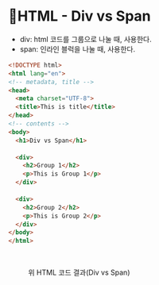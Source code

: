 # HTML - Div vs Span

* div: html 코드를 그룹으로 나눌 때, 사용한다.
* span: 인라인 블럭을 나눌 때, 사용한다.



```html
<!DOCTYPE html>
<html lang="en">
<!-- metadata, title -->
<head>
  <meta charset="UTF-8">
  <title>This is title</title>
</head>
<!-- contents -->
<body> 
  <h1>Div vs Span</h1>
  
  <div>
    <h2>Group 1</h2>
    <p>This is Group 1</p>
  </div>

  <div>
    <h2>Group 2</h2>
    <p>This is Group 2</p>
  </div>
</body>
</html>
```

<figure><img src="../../.gitbook/assets/스크린샷 2023-06-24 오후 7.28.44.png" alt=""><figcaption><p>위 HTML 코드 결과(Div vs Span)</p></figcaption></figure>





